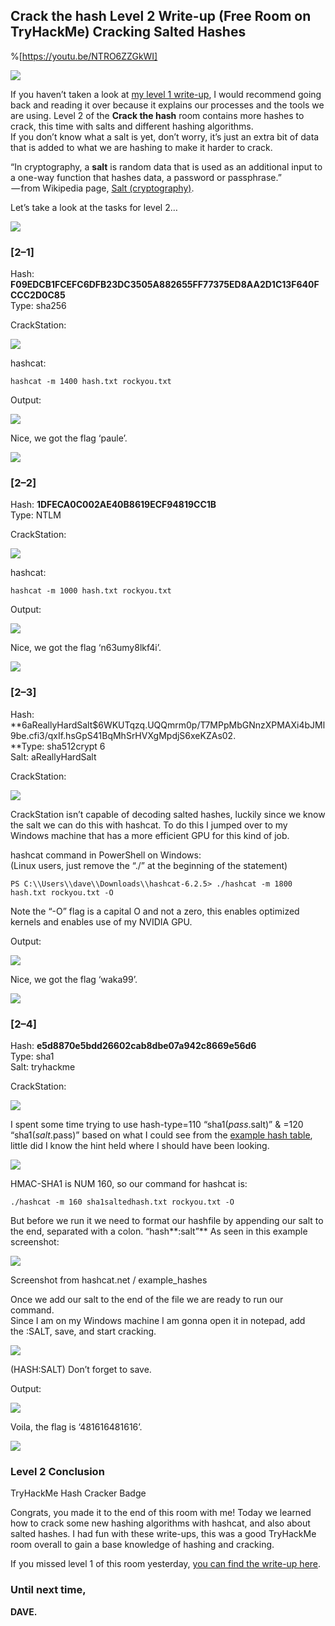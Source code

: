 ## Crack the hash Level 2 Write-up (Free Room on TryHackMe) Cracking Salted Hashes

%[https://youtu.be/NTRO6ZZGkWI]

![](https://cdn.hashnode.com/res/hashnode/image/upload/v1656971892183/4wkQJswZh.png)


If you haven’t taken a look at [my level 1 write-up](https://medium.com/@daveallcaps/crack-the-hash-level-1-write-up-free-room-on-tryhackme-how-to-use-hashcat-on-linux-5d807e901ce5), I would recommend going back and reading it over because it explains our processes and the tools we are using. Level 2 of the **Crack the hash** room contains more hashes to crack, this time with salts and different hashing algorithms.  
If you don’t know what a salt is yet, don’t worry, it’s just an extra bit of data that is added to what we are hashing to make it harder to crack.

“In cryptography, a **salt** is random data that is used as an additional input to a one-way function that hashes data, a password or passphrase.”  
 — from Wikipedia page, [Salt (cryptography)](https://en.wikipedia.org/wiki/Salt_%28cryptography%29).

Let’s take a look at the tasks for level 2…

![](https://cdn.hashnode.com/res/hashnode/image/upload/v1656971893623/VSuqajmSi.png)

### \[2–1\]

Hash: **F09EDCB1FCEFC6DFB23DC3505A882655FF77375ED8AA2D1C13F640FCCC2D0C85**  
Type: sha256

CrackStation:

![](https://cdn.hashnode.com/res/hashnode/image/upload/v1656971894831/DXF1RsFhw.png)

hashcat:

```
hashcat -m 1400 hash.txt rockyou.txt
```

Output:

![](https://cdn.hashnode.com/res/hashnode/image/upload/v1656971895829/x_wzo-eci.png)

Nice, we got the flag ‘paule’.

![](https://cdn.hashnode.com/res/hashnode/image/upload/v1656971896914/d5tMU4eex.png)

### \[2–2\]

Hash: **1DFECA0C002AE40B8619ECF94819CC1B**  
Type: NTLM

CrackStation:

![](https://cdn.hashnode.com/res/hashnode/image/upload/v1656971898066/JhPTMfCBL.png)

hashcat:

```
hashcat -m 1000 hash.txt rockyou.txt
```

Output:

![](https://cdn.hashnode.com/res/hashnode/image/upload/v1656971899168/UI4RsimuX.png)

Nice, we got the flag ‘n63umy8lkf4i’.

![](https://cdn.hashnode.com/res/hashnode/image/upload/v1656971900202/LJNsAV8mq.png)

### \[2–3\]

Hash: **$6$aReallyHardSalt$6WKUTqzq.UQQmrm0p/T7MPpMbGNnzXPMAXi4bJMl9be.cfi3/qxIf.hsGpS41BqMhSrHVXgMpdjS6xeKZAs02.  
**Type: sha512crypt $6$  
Salt: aReallyHardSalt

CrackStation:

![](https://cdn.hashnode.com/res/hashnode/image/upload/v1656971901598/aH00z5aAT.png)

CrackStation isn’t capable of decoding salted hashes, luckily since we know the salt we can do this with hashcat. To do this I jumped over to my Windows machine that has a more efficient GPU for this kind of job.

hashcat command in PowerShell on Windows:  
(Linux users, just remove the “./” at the beginning of the statement)

```
PS C:\\Users\\dave\\Downloads\\hashcat-6.2.5> ./hashcat -m 1800 hash.txt rockyou.txt -O
```

Note the “-O” flag is a capital O and not a zero, this enables optimized kernels and enables use of my NVIDIA GPU.

Output:

![](https://cdn.hashnode.com/res/hashnode/image/upload/v1656971902901/9Fm1AgHc8.png)

Nice, we got the flag ‘waka99’.

![](https://cdn.hashnode.com/res/hashnode/image/upload/v1656971904065/GX6SJqZV1.png)

### \[2–4\]

Hash: **e5d8870e5bdd26602cab8dbe07a942c8669e56d6**  
Type: sha1  
Salt: tryhackme

CrackStation:

![](https://cdn.hashnode.com/res/hashnode/image/upload/v1656971905179/ccU8mgIyZ.png)

I spent some time trying to use hash-type=110 “sha1($pass.$salt)” & =120 “sha1($salt.$pass)” based on what I could see from the [example hash table](https://hashcat.net/wiki/doku.php?id=example_hashes), little did I know the hint held where I should have been looking.

![](https://cdn.hashnode.com/res/hashnode/image/upload/v1656971906298/-TqwMwkFi.png)

HMAC-SHA1 is NUM 160, so our command for hashcat is:

```
./hashcat -m 160 sha1saltedhash.txt rockyou.txt -O
```

But before we run it we need to format our hashfile by appending our salt to the end, separated with a colon. “hash**:salt”** As seen in this example screenshot:

![](https://cdn.hashnode.com/res/hashnode/image/upload/v1656971907392/V1wi9qKy8.png)

Screenshot from hashcat.net / example\_hashes

Once we add our salt to the end of the file we are ready to run our command.  
Since I am on my Windows machine I am gonna open it in notepad, add the :SALT, save, and start cracking.

![](https://cdn.hashnode.com/res/hashnode/image/upload/v1656971908487/oi6FembT8.png)

(HASH:SALT) Don’t forget to save.

Output:

![](https://cdn.hashnode.com/res/hashnode/image/upload/v1656971909968/BtvgOcHKQ.png)

Voila, the flag is ‘481616481616’.

![](https://cdn.hashnode.com/res/hashnode/image/upload/v1656971911045/ocvLwXvA1.png)

### Level 2 Conclusion

TryHackMe Hash Cracker Badge

Congrats, you made it to the end of this room with me! Today we learned how to crack some new hashing algorithms with hashcat, and also about salted hashes. I had fun with these write-ups, this was a good TryHackMe room overall to gain a base knowledge of hashing and cracking.

If you missed level 1 of this room yesterday, [you can find the write-up here](https://medium.com/@daveallcaps/crack-the-hash-level-1-write-up-free-room-on-tryhackme-how-to-use-hashcat-on-linux-5d807e901ce5).

### Until next time,   
**DAVE.**